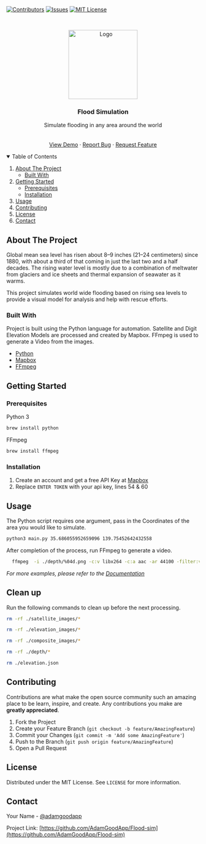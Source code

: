  <!-- PROJECT SHIELDS -->
<!--
*** I'm using markdown "reference style" links for readability.
*** Reference links are enclosed in brackets [ ] instead of parentheses ( ).
*** See the bottom of this document for the declaration of the reference variables
*** for contributors-url, forks-url, etc. This is an optional, concise syntax you may use.
*** https://www.markdownguide.org/basic-syntax/#reference-style-links
-->
[![Contributors][contributors-shield]][contributors-url]
[![Issues][issues-shield]][issues-url]
[![MIT License][license-shield]][license-url]



<!-- PROJECT LOGO -->
<br />
<p align="center">
  <a href="https://github.com/AdamGoodApp/Flood-sim">
    <img src="https://cdn.dribbble.com/users/46664/screenshots/2855254/dribbble-flood-logo.png?compress=1&resize=800x600" alt="Logo" width="180">
  </a>

  <h3 align="center">Flood Simulation</h3>

  <p align="center">
    Simulate flooding in any area around the world
    <br />
    <br />
    <br />
    <a href="https://youtu.be/OUaLWqVPtmM">View Demo</a>
    ·
    <a href="https://github.com/AdamGoodApp/Flood-sim/labels/bug">Report Bug</a>
    ·
    <a href="https://github.com/AdamGoodApp/Flood-sim/labels/enhancement">Request Feature</a>
  </p>
</p>



<!-- TABLE OF CONTENTS -->
<details open="open">
  <summary>Table of Contents</summary>
  <ol>
    <li>
      <a href="#about-the-project">About The Project</a>
      <ul>
        <li><a href="#built-with">Built With</a></li>
      </ul>
    </li>
    <li>
      <a href="#getting-started">Getting Started</a>
      <ul>
        <li><a href="#prerequisites">Prerequisites</a></li>
        <li><a href="#installation">Installation</a></li>
      </ul>
    </li>
    <li><a href="#usage">Usage</a></li>
    <li><a href="#contributing">Contributing</a></li>
    <li><a href="#license">License</a></li>
    <li><a href="#contact">Contact</a></li>
  </ol>
</details>



<!-- ABOUT THE PROJECT -->
## About The Project

Global mean sea level has risen about 8–9 inches (21–24 centimeters) since 1880, with about a third of that coming in just the last two and a half decades. The rising water level is mostly due to a combination of meltwater from glaciers and ice sheets and thermal expansion of seawater as it warms.

This project simulates world wide flooding based on rising sea levels to provide a visual model for analysis and help with rescue efforts.

### Built With

Project is built using the Python language for automation.
Satellite and Digit Elevation Models are processed and created by Mapbox. FFmpeg is used to generate a Video from the images.

* [Python](https://www.python.org)
* [Mapbox](https://www.mapbox.com)
* [FFmpeg](https://www.ffmpeg.org)



<!-- GETTING STARTED -->
## Getting Started

### Prerequisites

Python 3

  ```sh
  brew install python
  ```

FFmpeg

  ```sh
  brew install ffmpeg
  ```

### Installation

1. Create an account and get a free API Key at [Mapbox](https://www.mapbox.com)
2. Replace  ```ENTER TOKEN``` with your api key, lines 54 & 60


<!-- USAGE EXAMPLES -->
## Usage

The Python script requires one argument, pass in the Coordinates of the area you would like to simulate.

  ```sh
  python3 main.py 35.686055952659096 139.75452642432558
  ```

After completion of the process, run FFmpeg to generate a video.

```sh
  ffmpeg  -i ./depth/%04d.png -c:v libx264 -c:a aac -ar 44100 -filter:v scale=1080:-1 -pix_fmt yuv420p output3.mp4
  ```

_For more examples, please refer to the [Documentation](https://example.com)_

## Clean up

Run the following commands to clean up before the next processing.

```sh
rm -rf ./satellite_images/*
  ```

```sh
rm -rf ./elevation_images/*
```

```sh
rm -rf ./composite_images/*
```

```sh
rm -rf ./depth/*
```

```sh
rm ./elevation.json
```

<!-- CONTRIBUTING -->
## Contributing

Contributions are what make the open source community such an amazing place to be learn, inspire, and create. Any contributions you make are **greatly appreciated**.

1. Fork the Project
2. Create your Feature Branch (`git checkout -b feature/AmazingFeature`)
3. Commit your Changes (`git commit -m 'Add some AmazingFeature'`)
4. Push to the Branch (`git push origin feature/AmazingFeature`)
5. Open a Pull Request



<!-- LICENSE -->
## License

Distributed under the MIT License. See `LICENSE` for more information.



<!-- CONTACT -->
## Contact

Your Name - [@adamgoodapp](https://twitter.com/adamgoodapp)

Project Link: [https://github.com/AdamGoodApp/Flood-sim](https://github.com/AdamGoodApp/Flood-sim)





<!-- MARKDOWN LINKS & IMAGES -->
<!-- https://www.markdownguide.org/basic-syntax/#reference-style-links -->
[contributors-shield]: https://img.shields.io/github/contributors/othneildrew/Best-README-Template.svg?style=for-the-badge
[contributors-url]: https://github.com/AdamGoodApp/Flood-sim/graphs/contributors
[issues-shield]: https://img.shields.io/github/issues/othneildrew/Best-README-Template.svg?style=for-the-badge
[issues-url]: https://github.com/AdamGoodApp/Flood-sim/issues
[license-shield]: https://img.shields.io/github/license/othneildrew/Best-README-Template.svg?style=for-the-badge
[license-url]: https://github.com/AdamGoodApp/Flood-sim/blob/main/LICENSE